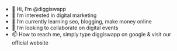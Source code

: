 - 👋 Hi, I’m @diggiswapp
- 👀 I’m interested in digital marketing
- 🌱 I’m currently learning seo, blogging, make money online
- 💞️ I’m looking to collaborate on digital events
- 📫 How to reach me, simply type diggiswapp on google & visit our official website

<!---
diggiswapp/diggiswapp is a ✨ special ✨ repository because its `README.md` (this file) appears on your GitHub profile.
You can click the Preview link to take a look at your changes.
--->
